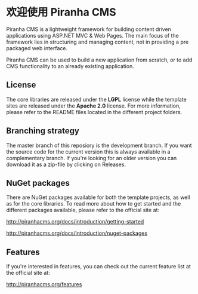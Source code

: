 # 欢迎使用 Piranha CMS

Piranha CMS is a lightweight framework for building content driven applications using ASP.NET MVC & Web Pages. The main focus of the framework lies in structuring and managing content, not in providing a pre packaged web interface. 

Piranha CMS can be used to build a new application from scratch, or to add CMS functionality to an already existing application. 

## License

The core libraries are released under the **LGPL** license while the template sites are released under the **Apache 2.0** license. For more information, please refer to the README files located in the different project folders.

## Branching strategy

The master branch of this reposiory is the development branch. If you want the source code for the current version this is always available in a complementary branch. If you're looking for an older version you can download it as a zip-file by clicking on Releases.

## NuGet packages

There are NuGet packages available for both the template projects, as well as for the core libraries. To read more about how to get started and the different packages available, please refer to the official site at:

<a href="http://piranhacms.org/docs/introduction/getting-started">http://piranhacms.org/docs/introduction/getting-started</a>

<a href="http://piranhacms.org/docs/introduction/nuget-packages">http://piranhacms.org/docs/introduction/nuget-packages</a>

## Features

If you're interested in features, you can check out the current feature list at the official site at:

<a href="http://piranhacms.org/features">http://piranhacms.org/features</a>
